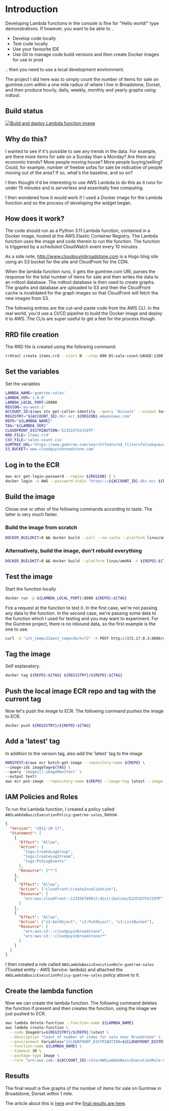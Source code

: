 # Introduction

Developing Lambda functions in the console is fine for "Hello world!" type demonstrations. If however, you want to be able to ..

- Develop code locally
- Test code locally
- Use your favourite IDE
- Use Git to manage code build versions and then create Docker images for use in prod

.. then you need to use a local development environment.

The project I did here was to simply count the number of items for sale on gumtree.com within a one mile radius of where I live in Broadstone, Dorset, and then produce hourly, daily, weekly, monthly and yearly graphs using rrdtool.

## Build status

[![Build and deploy Lambda function image](https://github.com/clicktechnology/gumtree-sales-image/actions/workflows/build-and-deploy.yml/badge.svg)](https://github.com/clicktechnology/gumtree-sales-image/actions/workflows/build-and-deploy.yml)

## Why do this?

I wanted to see if it's possible to see any trends in the data. For example, are there more items for sale on a Sunday than a Monday? Are there any economic trends? More people moving house? More people buying/selling? Could, for example, number of freebie sofas for sale be indicative of people moving out of the area? If so, what's the baseline, and so on?

I then thought it'd be interesting to use AWS Lambda to do this as it runs for under 15 minutes and is serverless and essentially free computing.

I then wondered how it would work if I used a Docker image for the Lambda function and so the process of developing the widget began.

## How does it work?

The code should run as a Python 3.11 Lambda function, contained in a Docker image, hosted at the AWS Elastic Container Registry. The Lambda function uses the image and code therein to run the function. The function is triggered by a scheduled CloudWatch event every 10 minutes.

As a side note, <http://www.cloudguyinbroadstone.com> is a Hugo blog site using an S3 bucket for the site and CloudFront for the CDN.

When the lambda function runs, it gets the gumtree.com URI, parses the response for the total number of items for sale and then writes the data to an rrdtool database. The rrdtool database is then used to create graphs.
The graphs and database are uploaded to S3 and then the CloudFront cache is invalidated for the graph images so that CloudFront will fetch the new images from S3.

The following entries are the cut-and-paste code from the AWS CLI. In the real world, you'd use a CI/CD pipeline to build the Docker image and deploy it to AWS. The CLIs are super useful to get a feel for the process though.

## RRD file creation

The RRD file is created using the following command:

```bash
rrdtool create items.rrd --start N --step 600 DS:sale-count:GAUGE:1200:U:U RRA:AVERAGE:0.5:1:10080 RRA:MAX:0.5:6:12960 RRA:MIN:0.5:6:12960
```

## Set the variables

Set the variables

```bash
LAMBDA_NAME='gumtree-sales'
LAMBDA_VER='1.0.0'
LAMBDA_LOCAL_PORT=19000
REGION='eu-west-2'
ACCOUNT_ID=$(aws sts get-caller-identity --query 'Account' --output text)
REGISTRY="${ACCOUNT_ID}.dkr.ecr.${REGION}.amazonaws.com"
REPO="${LAMBDA_NAME}"
TAG="${LAMBDA_VER}"
CLOUDFRONT_DISTRIBUTION='E235IO7SVJ19TF'
RRD_FILE='items.rrd'
CSV_FILE='sales-count.csv'
GUMTREE_URL='https://www.gumtree.com/search?featured_filter=false&q=&search_location=Broadstone%2C+Dorset&search_category=for-sale&distance=1&urgent_filter=false&sort=date&search_distance=1&search_scope=false&photos_filter=false'
S3_BUCKET='www.cloudguyinbroadstone.com'
```

## Log in to the ECR

```bash
aws ecr get-login-password --region ${REGION} | \
docker login -u AWS --password-stdin "https://${ACCOUNT_ID}.dkr.ecr.${REGION}.amazonaws.com"
```

## Build the image

Chose one or other of the following commands according to taste. The latter is very much faster.

### Build the image from scratch

```bash
DOCKER_BUILDKIT=0 && docker build --pull --no-cache --platform linux/amd64 -t ${REPO}:${TAG} .
```

### Alternatively, build the image, don't rebuild everything

```bash
DOCKER_BUILDKIT=0 && docker build --platform linux/amd64 -t ${REPO}:${TAG} .
```

## Test the image

Start the function locally

```bash
docker run -p ${LAMBDA_LOCAL_PORT}:8080 ${REPO}:${TAG}
```

Fire a request at the function to test it. In the first case, we're not passing any data to the function. In the second case, we're passing some data to the function which I used for testing and you may want to experiment. For the Gumtree project, there is no inbound data, so the first example is the one to use.

```bash
curl -d "int_temp=21&ext_temp=3&rh=72" -X POST http://172.17.0.3:8080/data
```

## Tag the image

Self explanatory.

```bash
docker tag ${REPO}:${TAG} ${REGISTRY}/${REPO}:${TAG}
```

## Push the local image ECR repo and tag with the current tag

Now let's push the image to ECR. The following command pushes the image to ECR.

```bash
docker push ${REGISTRY}/${REPO}:${TAG}
```

## Add a 'latest' tag

In addition to the version tag, also add the 'latest' tag to the image

```bash
MANIFEST=$(aws ecr batch-get-image --repository-name ${REPO} \
--image-ids imageTag=${TAG} \
--query 'images[].imageManifest' \
--output text)
aws ecr put-image --repository-name ${REPO} --image-tag latest --image-manifest "$MANIFEST"
```

## IAM Policies and Roles

To run the Lambda function, I created a policy called `AWSLambdaBasicExecutionPolicy-gumtree-sales`, below.

```json
{
  "Version": "2012-10-17",
  "Statement": [
    {
      "Effect": "Allow",
      "Action": [
        "logs:CreateLogGroup",
        "logs:CreateLogStream",
        "logs:PutLogEvents"
      ],
      "Resource": ["*"]
    },
    {
      "Effect": "Allow",
      "Action": ["cloudfront:CreateInvalidation"],
      "Resource": [
        "arn:aws:cloudfront::123456789012:distribution/E235IO7SVJ19TF"
      ]
    },
    {
      "Effect": "Allow",
      "Action": ["s3:GetObject", "s3:PutObject", "s3:ListBucket"],
      "Resource": [
        "arn:aws:s3:::cloudguyinbroadstone",
        "arn:aws:s3:::cloudguyinbroadstone/*"
      ]
    }
  ]
}
```

I then created a role called `AWSLambdaBasicExecutionRole-gumtree-sales` (Trusted entity - AWS Service: lambda) and attached the `AWSLambdaBasicExecutionPolicy-gumtree-sales` policy above to it.

## Create the lambda function

Now we can create the lambda function. The following command deletes the function if present and then creates the function, using the image we just pushed to ECR.

```bash
aws lambda delete-function --function-name ${LAMBDA_NAME}
aws lambda create-function \
  --code ImageUri=${REGISTRY}/${REPO}:latest \
  --description "Count of number of items for sale near Broadstone" \
  --environment Variables="{CLOUDFRONT_DISTRIBUTION=${CLOUDFRONT_DISTRIBUTION},RRD_FILE=${RRD_FILE},CSV_FILE=${CSV_FILE},GUMTREE_URL=${GUMTREE_URL},S3_BUCKET=${S3_BUCKET}}" \
  --function-name ${LAMBDA_NAME} \
  --timeout 30 \
  --package-type Image \
  --role "arn:aws:iam::${ACCOUNT_ID}:role/AWSLambdaBasicExecutionRole-${LAMBDA_NAME}"
```

## Results

The final result is five graphs of the number of items for sale on Gumtree in Broadstone, Dorset within 1 mile.

The article about this is [here](http://www.cloudguyinbroadstone.com/posts/for-sale/) and the [final results are here](http://www.cloudguyinbroadstone.com/posts/for-sale/#output).
